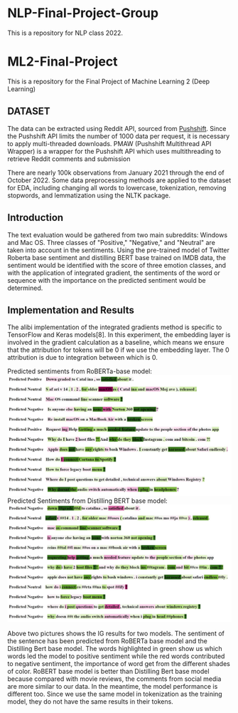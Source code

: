# NLP-Final-Project-Group
This is a repository for NLP class 2022.

# ML2-Final-Project
This is a repository for the Final Project of Machine Learning 2 (Deep Learning) 

## DATASET
The data can be extracted using Reddit API, sourced from [Pushshift](https://files.pushshift.io/reddit/). Since the Pushshift API limits the number of 1000 data per request, it is necessary to apply multi-threaded downloads. PMAW (Pushshift Multithread API Wrapper) is a wrapper for the Pushshift API which uses multithreading to retrieve Reddit comments and submission

There are nearly 100k observations from January 2021 through the end of October 2022. Some data preprocessing methods are applied to the dataset for EDA,  including changing all words to lowercase, tokenization, removing stopwords, and lemmatization using the NLTK package.

## Introduction
The text evaluation would be gathered from two main subreddits: Windows and Mac OS. Three classes of "Positive," "Negative," and "Neutral" are taken into account in the sentiments. Using the pre-trained model of Twitter Roberta base sentiment and distilling BERT base trained on IMDB data, the sentiment would be identified with the score of three emotion classes, and with the application of integrated gradient, the sentiments of the word or sequence with the importance on the predicted sentiment would be determined. 

## Implementation and Results
The alibi implementation of the integrated gradients method is specific to TensorFlow and Keras models[8]. In this experiment, the embedding layer is involved in the gradient calculation as a baseline, which means we ensure that the attribution for tokens will be 0 if we use the embedding layer. The 0 attribution is due to integration between which is 0.

Predicted sentiments from RoBERTa-base model:
![Results](images/pic1.jpg "Predicted sentiments from RoBERTa-base model")
Predicted Sentiments from Distilling BERT base model:
![Results](images/pic2.jpg " Predicted Sentiments from Distilling BERT base model")


Above two pictures shows the IG results for two models. The sentiment of the sentence has been predicted from RoBERTa base model and the Distilling Bert base model. The words highlighted in green show us which words led the model to positive sentiment while the red words contributed to negative sentiment, the importance of word get from the different shades of color. 
RoBERT base model is better than Distilling Bert base model because compared with movie reviews, the comments from social media are more similar to our data. In the meantime, the model performance is different too. Since we use the same model in tokenization as the training model, they do not have the same results in their tokens.
